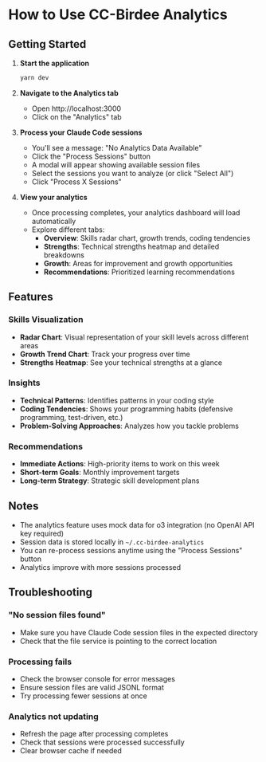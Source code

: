 # How to Use CC-Birdee Analytics

## Getting Started

1. **Start the application**
   ```bash
   yarn dev
   ```

2. **Navigate to the Analytics tab**
   - Open http://localhost:3000
   - Click on the "Analytics" tab

3. **Process your Claude Code sessions**
   - You'll see a message: "No Analytics Data Available"
   - Click the "Process Sessions" button
   - A modal will appear showing available session files
   - Select the sessions you want to analyze (or click "Select All")
   - Click "Process X Sessions"

4. **View your analytics**
   - Once processing completes, your analytics dashboard will load automatically
   - Explore different tabs:
     - **Overview**: Skills radar chart, growth trends, coding tendencies
     - **Strengths**: Technical strengths heatmap and detailed breakdowns
     - **Growth**: Areas for improvement and growth opportunities
     - **Recommendations**: Prioritized learning recommendations

## Features

### Skills Visualization
- **Radar Chart**: Visual representation of your skill levels across different areas
- **Growth Trend Chart**: Track your progress over time
- **Strengths Heatmap**: See your technical strengths at a glance

### Insights
- **Technical Patterns**: Identifies patterns in your coding style
- **Coding Tendencies**: Shows your programming habits (defensive programming, test-driven, etc.)
- **Problem-Solving Approaches**: Analyzes how you tackle problems

### Recommendations
- **Immediate Actions**: High-priority items to work on this week
- **Short-term Goals**: Monthly improvement targets
- **Long-term Strategy**: Strategic skill development plans

## Notes

- The analytics feature uses mock data for o3 integration (no OpenAI API key required)
- Session data is stored locally in `~/.cc-birdee-analytics`
- You can re-process sessions anytime using the "Process Sessions" button
- Analytics improve with more sessions processed

## Troubleshooting

### "No session files found"
- Make sure you have Claude Code session files in the expected directory
- Check that the file service is pointing to the correct location

### Processing fails
- Check the browser console for error messages
- Ensure session files are valid JSONL format
- Try processing fewer sessions at once

### Analytics not updating
- Refresh the page after processing completes
- Check that sessions were processed successfully
- Clear browser cache if needed